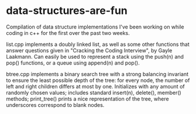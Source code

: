 # data-structures-are-fun
Compilation of data structure implementations I've been working on while coding in c++ for the first over the past two weeks.

list.cpp implements a doubly linked list, as well as some other functions that answer questions given in "Cracking the Coding Interview", by Gayle Laakmann. Can easily be used to represent a stack using the push(n) and pop() functions, or a queue using append(n) and pop(). 

btree.cpp implements a binary search tree with a strong balancing invariant to ensure the least possible depth of the tree: for every node, the number of left and right children differs at most by one. Initializes with any amount of randomly chosen values; includes standard insert(n), delete(), member() methods; print_tree() prints a nice representation of the tree, where underscores correspond to blank nodes.
